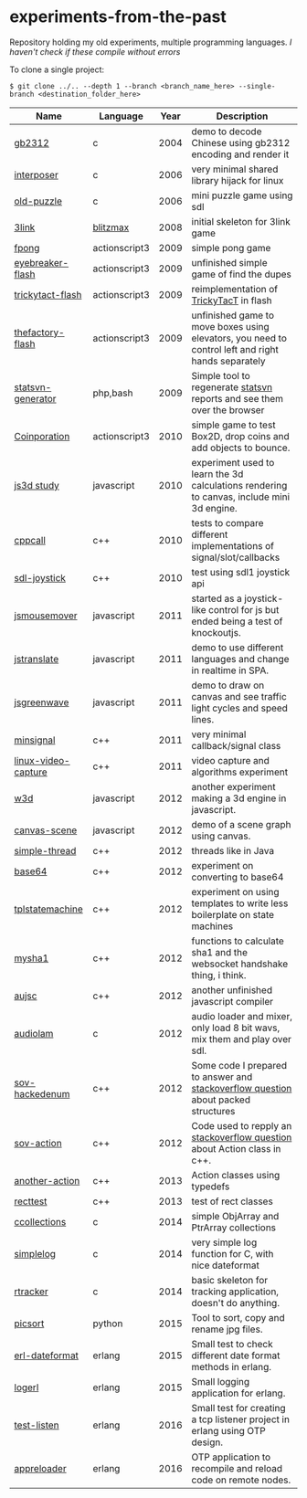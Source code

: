 # experiments-from-the-past
Repository holding my old experiments, multiple programming languages. *I haven't check if these compile without errors*

To clone a single project:
```shell
$ git clone ../.. --depth 1 --branch <branch_name_here> --single-branch <destination_folder_here>
```
|Name|Language|Year|Description|
|----|--------|----|-----------|
|[gb2312](../../tree/gb2312)                     |c            |2004|demo to decode Chinese using gb2312 encoding and render it|
|[interposer](../../tree/interposer)             |c            |2006|very minimal shared library hijack for linux|
|[old-puzzle](../../tree/old-puzzle)             |c            |2006|mini puzzle game using sdl|
|[3link](../../tree/3link)                       |[blitzmax](http://www.blitzbasic.com/Products/blitzmax.php)|2008|initial skeleton for 3link game|
|[fpong](../../tree/fpong)                       |actionscript3|2009|simple pong game|
|[eyebreaker-flash](../../tree/eyebreaker-flash) |actionscript3|2009|unfinished simple game of find the dupes|
|[trickytact-flash](../../tree/trickytact-flash) |actionscript3|2009|reimplementation of [TrickyTacT](https://github.com/aaronps/TrickyTacT) in flash|
|[thefactory-flash](../../tree/thefactory-flash) |actionscript3|2009|unfinished game to move boxes using elevators, you need to control left and right hands separately|
|[statsvn-generator](../../tree/statsvn-generator) |php,bash   |2009|Simple tool to regenerate [statsvn ](http://statsvn.org/) reports and see them over the browser|
|[Coinporation](../../tree/Coinporation)         |actionscript3|2010|simple game to test Box2D, drop coins and add objects to bounce.|
|[js3d study](../../tree/js3dstudy)              |javascript   |2010|experiment used to learn the 3d calculations rendering to canvas, include mini 3d engine.|
|[cppcall](../../tree/cppcall)                   |c++          |2010|tests to compare different implementations of signal/slot/callbacks|
|[sdl-joystick](../../tree/sdl-joystick)         |c++          |2010|test using sdl1 joystick api|
|[jsmousemover](../../tree/jsmousemover)         |javascript   |2011|started as a joystick-like control for js but ended being a test of knockoutjs.|
|[jstranslate](../../tree/jstranslate)           |javascript   |2011|demo to use different languages and change in realtime in SPA.|
|[jsgreenwave](../../tree/jsgreenwave)           |javascript   |2011|demo to draw on canvas and see traffic light cycles and speed lines.|
|[minsignal](../../tree/minsignal)               |c++          |2011|very minimal callback/signal class|
|[linux-video-capture](../../tree/linux-video-capture) |c++    |2011|video capture and algorithms experiment|
|[w3d](../../tree/w3d)                           |javascript   |2012|another experiment making a 3d engine in javascript.|
|[canvas-scene](../../tree/canvas-scene)         |javascript   |2012|demo of a scene graph using canvas.|
|[simple-thread](../../tree/simple-thread)       |c++          |2012|threads like in Java|
|[base64](../../tree/base64)                     |c++          |2012|experiment on converting to base64|
|[tplstatemachine](../../tree/tplstatemachine)   |c++          |2012|experiment on using templates to write less boilerplate on state machines|
|[mysha1](../../tree/mysha1)                     |c++          |2012|functions to calculate sha1 and the websocket handshake thing, i think.|
|[aujsc](../../tree/aujsc)                       |c++          |2012|another unfinished javascript compiler|
|[audiolam](../../tree/audiolam)                 |c            |2012|audio loader and mixer, only load 8 bit wavs, mix them and play over sdl.|
|[sov-hackedenum](../../tree/sov-hackedenum)     |c++          |2012|Some code I prepared to answer and [stackoverflow question](http://stackoverflow.com/questions/13097312/correctly-deal-with-byte-alignment-issues-between-16-bit-embeded-system-and-3/13097695#13097695) about packed structures|
|[sov-action](../../tree/sov-action)             |c++          |2012|Code used to repply an [stackoverflow question](http://stackoverflow.com/questions/13109890/action-class-in-c-equivalent-to-c/13123299#13123299) about Action class in c++.|
|[another-action](../../tree/another-action)     |c++          |2013|Action classes using typedefs|
|[recttest](../../tree/recttest)                 |c++          |2013|test of rect classes|
|[ccollections](../../tree/ccollections)         |c            |2014|simple ObjArray and PtrArray collections|
|[simplelog](../../tree/simplelog)               |c            |2014|very simple log function for C, with nice dateformat|
|[rtracker](../../tree/rtracker)                 |c            |2014|basic skeleton for tracking application, doesn't do anything.|
|[picsort](../../tree/picsort)                   |python       |2015|Tool to sort, copy and rename jpg files.|
|[erl-dateformat](../../tree/erl-dateformat)     |erlang       |2015|Small test to check different date format methods in erlang.|
|[logerl](../../tree/logerl)                     |erlang       |2015|Small logging application for erlang.|
|[test-listen](../../tree/test-listen)           |erlang       |2016|Small test for creating a tcp listener project in erlang using OTP design.|
|[appreloader](../../tree/appreloader)           |erlang       |2016|OTP application to recompile and reload code on remote nodes.|
